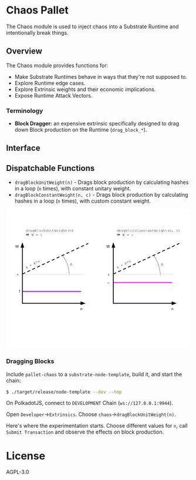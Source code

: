 # Chaos Pallet

The Chaos module is used to inject chaos into a Substrate Runtime and intentionally break things.

## Overview

The Chaos module provides functions for:

- Make Substrate Runtimes behave in ways that they're not supposed to.
- Explore Runtime edge cases.
- Explore Extrinsic weights and their economic implications.
- Expose Runtime Attack Vectors.

### Terminology

- **Block Dragger:** an expensive extrinsic specifically designed to drag down Block production on the Runtime (`drag_block_*`).

## Interface

## Dispatchable Functions

- `dragBlockUnitWeight(n)` - Drags block production by calculating hashes in a loop (`n` times), with constant unitary weight.
- `dragBlockConstantWeight(n, c)` - Drags block production by calculating hashes in a loop (`n` times), with custom constant weight.

![block dragger](blockdragger.png)

### Dragging Blocks

Include `pallet-chaos` to a `substrate-node-template`, build it, and start the chain:
```sh
$ ./target/release/node-template --dev --tmp
```

On PolkadotJS, connect to `DEVELOPMENT` Chain (`ws://127.0.0.1:9944`).

Open `Developer`->`Extrinsics`. Choose `chaos`->`dragBlockUnitWeight(n)`.

Here's where the experimentation starts. Choose different values for `n`, call `Submit Transaction` and observe the effects on block production.

# License
AGPL-3.0
